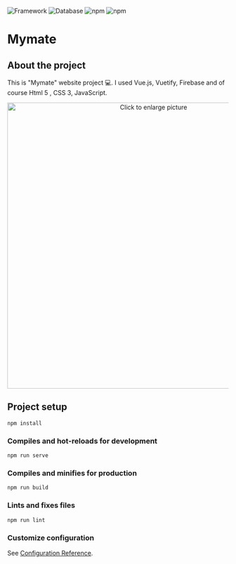 ![Framework](https://img.shields.io/badge/Framework-Vue.js%20-green.svg)
![Database](https://img.shields.io/badge/Database-Firebase%20-orange.svg)
![npm](https://img.shields.io/npm/v/vue-awesome-swiper?color=c7343a&label=npm&style=for-the-badge)
![npm](https://img.shields.io/badge/npm%-7.0.10-42a97a?style=for-the-badge&labelColor=35495d)

# Mymate

## About the project

This is "Mymate" website project 💻.
I used Vue.js, Vuetify, Firebase and of course Html 5 , CSS 3, JavaScript.

<p align="center">
  <a href="" target="_blank">
    <a href="https://drive.google.com/uc?export=view&id=1pzl3K9zcWgYZOJXTQMk44PGWWKfAQOo6"><img src="https://drive.google.com/uc?export=view&id=1pzl3K9zcWgYZOJXTQMk44PGWWKfAQOo6" style="width: 650px; max-width: 100%; height: auto" title="Click to enlarge picture" />
  </a>
</p>

## Project setup

```
npm install
```

### Compiles and hot-reloads for development

```
npm run serve
```

### Compiles and minifies for production

```
npm run build
```

### Lints and fixes files

```
npm run lint
```

### Customize configuration

See [Configuration Reference](https://cli.vuejs.org/config/).
